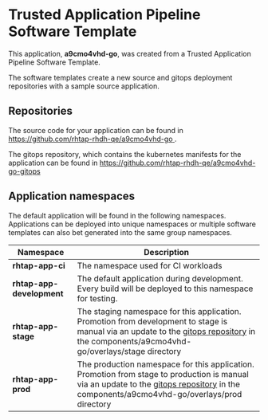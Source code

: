 # Trusted Application Pipeline Software Template

This application, **a9cmo4vhd-go**, was created from a Trusted Application Pipeline Software Template.

The software templates create a new source and gitops deployment repositories with a sample source application. 

## Repositories

The source code for your application can be found in [https://github.com/rhtap-rhdh-qe/a9cmo4vhd-go ](https://github.com/rhtap-rhdh-qe/a9cmo4vhd-go ).
 
The gitops repository, which contains the kubernetes manifests for the application can be found in 
[https://github.com/rhtap-rhdh-qe/a9cmo4vhd-go-gitops ](https://github.com/rhtap-rhdh-qe/a9cmo4vhd-go-gitops ) 

## Application namespaces 

The default application will be found in the following namespaces. Applications can be deployed into unique namespaces or multiple software templates can also bet generated into the same group namespaces.  

|  Namespace   |  Description   |  
| -------- | -------- |
| **rhtap-app-ci** | The namespace used for CI workloads |
| **rhtap-app-development** | The default application during development. Every build will be deployed to this namespace for testing. |
| **rhtap-app-stage** | The staging namespace for this application. Promotion from development to stage is manual via an update to the [gitops repository](https://github.com/rhtap-rhdh-qe/a9cmo4vhd-go-gitops ) in the components/a9cmo4vhd-go/overlays/stage directory |
| **rhtap-app-prod** | The production namespace for this application. Promotion from stage to production is manual via an update to the [gitops repository](https://github.com/rhtap-rhdh-qe/a9cmo4vhd-go-gitops ) in the components/a9cmo4vhd-go/overlays/prod directory |